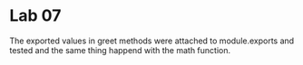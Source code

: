 # Lab 07

The exported values in greet methods were attached to module.exports and tested and the same thing happend with the math function.
